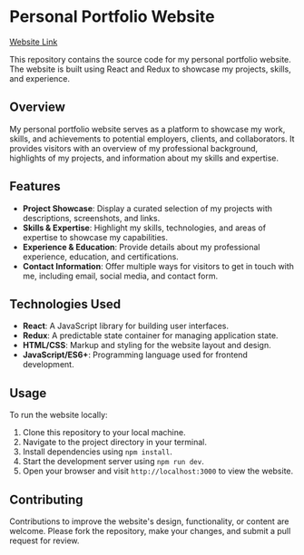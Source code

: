 # Personal Portfolio Website

[Website Link](suryansh17.vercel.app)

This repository contains the source code for my personal portfolio website. The website is built using React and Redux to showcase my projects, skills, and experience.

## Overview

My personal portfolio website serves as a platform to showcase my work, skills, and achievements to potential employers, clients, and collaborators. It provides visitors with an overview of my professional background, highlights of my projects, and information about my skills and expertise.

## Features

- **Project Showcase**: Display a curated selection of my projects with descriptions, screenshots, and links.
- **Skills & Expertise**: Highlight my skills, technologies, and areas of expertise to showcase my capabilities.
- **Experience & Education**: Provide details about my professional experience, education, and certifications.
- **Contact Information**: Offer multiple ways for visitors to get in touch with me, including email, social media, and contact form.

## Technologies Used

- **React**: A JavaScript library for building user interfaces.
- **Redux**: A predictable state container for managing application state.
- **HTML/CSS**: Markup and styling for the website layout and design.
- **JavaScript/ES6+**: Programming language used for frontend development.

## Usage

To run the website locally:

1. Clone this repository to your local machine.
2. Navigate to the project directory in your terminal.
3. Install dependencies using `npm install`.
4. Start the development server using `npm run dev`.
5. Open your browser and visit `http://localhost:3000` to view the website.

## Contributing

Contributions to improve the website's design, functionality, or content are welcome. Please fork the repository, make your changes, and submit a pull request for review.
